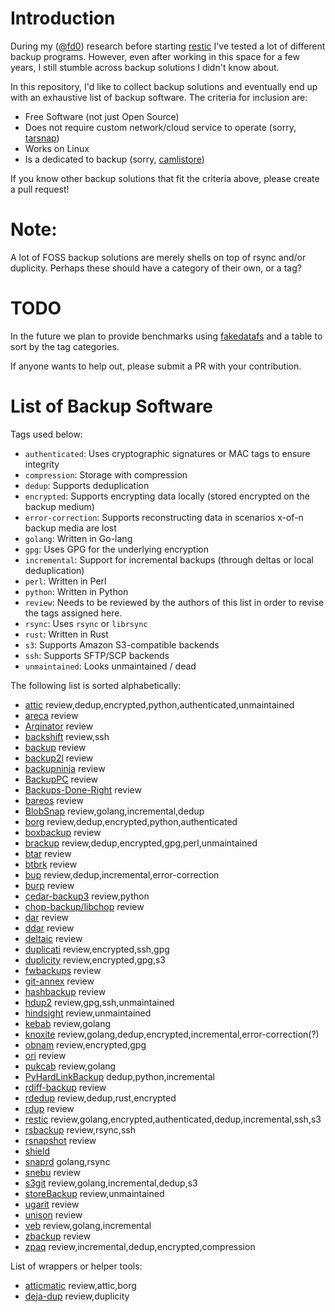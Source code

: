 Introduction
============

During my ([@fd0](https://github.com/fd0)) research before starting
[restic](https://restic.github.io) I've tested a lot of different backup
programs. However, even after working in this space for a few years, I still
stumble across backup solutions I didn't know about.

In this repository, I'd like to collect backup solutions and eventually end up
with an exhaustive list of backup software. The criteria for inclusion are:

 * Free Software (not just Open Source)
 * Does not require custom network/cloud service to operate (sorry,
   [tarsnap](http://www.tarsnap.com/))
 * Works on Linux
 * Is a dedicated to backup (sorry, [camlistore](https://camlistore.org/))

If you know other backup solutions that fit the criteria above, please create a
pull request!

Note:
=====

A lot of FOSS backup solutions are merely shells on top of rsync and/or duplicity.
Perhaps these should have a category of their own, or a tag?

TODO
====

In the future we plan to provide benchmarks using [fakedatafs](https://github.com/restic/fakedatafs) and a table to sort by the tag categories.

If anyone wants to help out, please submit a PR with your contribution.

List of Backup Software
=======================

Tags used below:
- `authenticated`: Uses cryptographic signatures or MAC tags to ensure integrity
- `compression`: Storage with compression
- `dedup`: Supports deduplication
- `encrypted`: Supports encrypting data locally (stored encrypted on the backup medium)
- `error-correction`: Supports reconstructing data in scenarios x-of-n backup media are lost
- `golang`: Written in Go-lang
- `gpg`: Uses GPG for the underlying encryption
- `incremental`: Support for incremental backups (through deltas or local deduplication)
- `perl`: Written in Perl
- `python`: Written in Python
- `review`: Needs to be reviewed by the authors of this list in order to revise the tags assigned here.
- `rsync`: Uses `rsync` or `librsync`
- `rust`: Written in Rust
- `s3`: Supports Amazon S3-compatible backends
- `ssh`: Supports SFTP/SCP backends
- `unmaintained`: Looks unmaintained / dead

The following list is sorted alphabetically:

 * [attic](https://github.com/jborg/attic) review,dedup,encrypted,python,authenticated,unmaintained
 * [areca](http://areca-backup.org) review
 * [Arqinator](https://github.com/asimihsan/arqinator) review
 * [backshift](http://stromberg.dnsalias.org/~strombrg/backshift/) review,ssh
 * [backup](https://github.com/backup/backup) review
 * [backup2l](http://backup2l.sourceforge.net/) review
 * [backupninja](https://labs.riseup.net/code/projects/backupninja) review
 * [BackupPC](http://backuppc.sourceforge.net/) review
 * [Backups-Done-Right](https://github.com/spikebike/Backups-Done-Right) review
 * [bareos](https://www.bareos.org/en/) review
 * [BlobSnap](https://github.com/tsileo/blobsnap) review,golang,incremental,dedup
 * [borg](https://github.com/borgbackup) review,dedup,encrypted,python,authenticated
 * [boxbackup](https://github.com/boxbackup/boxbackup) review
 * [brackup](http://search.cpan.org/~bradfitz/Brackup-1.10/lib/Brackup/Manual/Overview.pod) review,dedup,encrypted,gpg,perl,unmaintained
 * [btar](http://viric.name/cgi-bin/btar/) review
 * [btbrk](https://github.com/digint/btrbk) review
 * [bup](https://github.com/bup/bup) review,dedup,incremental,error-correction
 * [burp](http://burp.grke.org/) review
 * [cedar-backup3](https://bitbucket.org/cedarsolutions/cedar-backup3/wiki/Home) review,python
 * [chop-backup/libchop](http://nongnu.org/libchop/) review
 * [dar](http://dar.linux.free.fr/) review
 * [ddar](https://github.com/basak/ddar) review
 * [deltaic](https://github.com/cmusatyalab/deltaic) review
 * [duplicati](https://github.com/duplicati/duplicati) review,encrypted,ssh,gpg
 * [duplicity](http://duplicity.nongnu.org/) review,encrypted,gpg,s3
 * [fwbackups](http://www.diffingo.com/oss/fwbackups/features) review
 * [git-annex](https://git-annex.branchable.com/) review
 * [hashbackup](http://www.hashbackup.com/) review
 * [hdup2](https://wiki.archlinux.org/index.php/Hdup) review,gpg,ssh,unmaintained
 * [hindsight](https://github.com/br0ns/hindsight) review,unmaintained
 * [kebab](https://github.com/davidlazar/kebab) review,golang
 * [knoxite](https://github.com/knoxite/knoxite) review,golang,dedup,encrypted,incremental,error-correction(?)
 * [obnam](http://obnam.org/) review,encrypted,gpg
 * [ori](http://ori.scs.stanford.edu/) review
 * [pukcab](https://github.com/lyonel/pukcab) review,golang
 * [PyHardLinkBackup](https://github.com/jedie/PyHardLinkBackup/) dedup,python,incremental
 * [rdiff-backup](http://www.nongnu.org/rdiff-backup/) review
 * [rdedup](https://github.com/dpc/rdedup) review,dedup,rust,encrypted
 * [rdup](http://zbackup.org/) review
 * [restic](https://restic.github.io) review,golang,encrypted,authenticated,dedup,incremental,ssh,s3
 * [rsbackup](http://www.greenend.org.uk/rjk/rsbackup/) review,rsync,ssh
 * [rsnapshot](http://rsnapshot.org/) review
 * [shield](https://github.com/starkandwayne/shield)
 * [snaprd](https://gitlab.tuebingen.mpg.de/stark/snaprd) golang,rsync
 * [snebu](http://www.snebu.com/) review
 * [s3git](https://github.com/s3git/s3git) review,golang,incremental,dedup,s3
 * [storeBackup](https://savannah.nongnu.org/projects/storebackup) review,unmaintained
 * [ugarit](https://www.kitten-technologies.co.uk/project/ugarit/doc/trunk/README.wiki) review
 * [unison](https://www.cis.upenn.edu/~bcpierce/unison/) review
 * [veb](https://github.com/spydez/veb) review,golang,incremental
 * [zbackup](http://zbackup.org/) review
 * [zpaq](http://mattmahoney.net/dc/zpaq.html) review,incremental,dedup,encrypted,compression

List of wrappers or helper tools:
- [atticmatic](https://torsion.org/atticmatic/) review,attic,borg
- [deja-dup](https://wiki.gnome.org/Apps/DejaDup) review,duplicity
